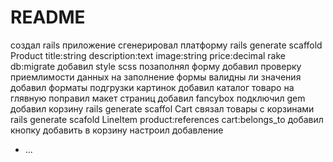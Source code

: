 # README

создал rails приложение 
сгенерировал платформу rails generate scaffold Product title:string description:text image:string price:decimal
rake db:migrate
добавил style scss
позаполнял форму
добавил проверку приемлимости данных на заполнение формы валидны ли значения
добавил форматы подгрузки картинок
добавил каталог товаро на глявную
поправил макет страниц
добавил fancybox подключил gem
добавил корзину rails generate scaffol Cart
связал товары с корзинами
rails generate scafold LineItem product:references cart:belongs_to
добавил кнопку добавить в корзину
настроил добавление 
* ...
